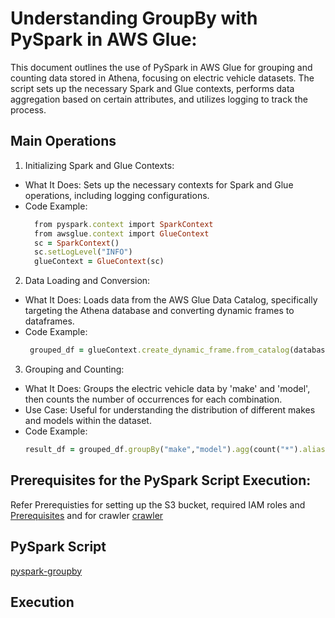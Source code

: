 # Understanding GroupBy with PySpark in AWS Glue:

This document outlines the use of PySpark in AWS Glue for grouping and counting data stored in Athena, focusing on electric vehicle datasets. The script sets up the necessary Spark and Glue contexts, performs data aggregation based on certain attributes, and utilizes logging to track the process. 

## Main Operations
1. Initializing Spark and Glue Contexts:
   
- What It Does: Sets up the necessary contexts for Spark and Glue operations, including logging configurations.
- Code Example:
  ```ruby
    from pyspark.context import SparkContext
    from awsglue.context import GlueContext
    sc = SparkContext()
    sc.setLogLevel("INFO")
    glueContext = GlueContext(sc)
  ```

2. Data Loading and Conversion:
- What It Does: Loads data from the AWS Glue Data Catalog, specifically targeting the Athena database and converting dynamic frames to dataframes.
- Code Example:
   ```ruby
    grouped_df = glueContext.create_dynamic_frame.from_catalog(database="glue_db", table_name="electric_vehicles").toDF()
  ```
3. Grouping and Counting:
- What It Does: Groups the electric vehicle data by 'make' and 'model', then counts the number of occurrences for each combination.
- Use Case: Useful for understanding the distribution of different makes and models within the dataset.
- Code Example:
    ```ruby
    result_df = grouped_df.groupBy("make","model").agg(count("*").alias("count"))
  ```

## Prerequisites for the PySpark Script Execution:

Refer Prerequisties for setting up the S3 bucket, required IAM roles and
[Prerequisites]((/prerequisites.md)) and for crawler [crawler](/aws-glue-crawler.md)

## PySpark Script

[pyspark-groupby](../glue-code/ti-pyspark-groupby.py)

## Execution
